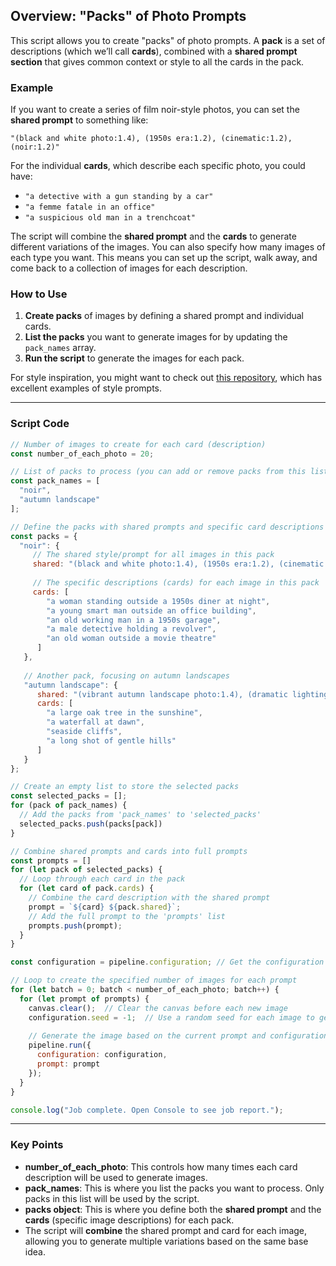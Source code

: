 ## Overview: "Packs" of Photo Prompts

This script allows you to create "packs" of photo prompts. A **pack** is a set of descriptions (which we’ll call **cards**), combined with a **shared prompt section** that gives common context or style to all the cards in the pack.

### Example
If you want to create a series of film noir-style photos, you can set the **shared prompt** to something like:

`"(black and white photo:1.4), (1950s era:1.2), (cinematic:1.2), (noir:1.2)"`

For the individual **cards**, which describe each specific photo, you could have:

- `"a detective with a gun standing by a car"`
- `"a femme fatale in an office"`
- `"a suspicious old man in a trenchcoat"`

The script will combine the **shared prompt** and the **cards** to generate different variations of the images. You can also specify how many images of each type you want. This means you can set up the script, walk away, and come back to a collection of images for each description.

### How to Use

1. **Create packs** of images by defining a shared prompt and individual cards.
2. **List the packs** you want to generate images for by updating the `pack_names` array.
3. **Run the script** to generate the images for each pack.

For style inspiration, you might want to check out [this repository](https://github.com/roblaughter/style-reference), which has excellent examples of style prompts.

---

### Script Code

```javascript
// Number of images to create for each card (description)
const number_of_each_photo = 20;

// List of packs to process (you can add or remove packs from this list)
const pack_names = [
  "noir",
  "autumn landscape"
];

// Define the packs with shared prompts and specific card descriptions
const packs = {
  "noir": {
     // The shared style/prompt for all images in this pack
     shared: "(black and white photo:1.4), (1950s era:1.2), (cinematic:1.2), (noir:1.2), high contrast, deep shadows, sharp details, natural light, nostalgic, dramatic lighting, medium close-up, urban setting, reflective surfaces, 50mm lens, f/2.8, atmospheric, historic, evocative",
     
     // The specific descriptions (cards) for each image in this pack
     cards: [
        "a woman standing outside a 1950s diner at night",
        "a young smart man outside an office building",
        "an old working man in a 1950s garage",
        "a male detective holding a revolver",
        "an old woman outside a movie theatre"
      ]
   },
   
   // Another pack, focusing on autumn landscapes
   "autumn landscape": {
      shared: "(vibrant autumn landscape photo:1.4), (dramatic lighting:1.2), (rich colors:1.2), (high contrast:1.2), dynamic sky, intricate details, natural light, wide-angle, cascading waterfalls, vibrant foliage, soft shadows, 24mm lens, f/5.6, atmospheric, serene, evocative, majestic, textured, scenic",
      cards: [
        "a large oak tree in the sunshine",
        "a waterfall at dawn",
        "seaside cliffs",
        "a long shot of gentle hills"
      ]
   }
};

// Create an empty list to store the selected packs
const selected_packs = [];
for (pack of pack_names) {
  // Add the packs from 'pack_names' to 'selected_packs'
  selected_packs.push(packs[pack])
}

// Combine shared prompts and cards into full prompts
const prompts = []
for (let pack of selected_packs) {
  // Loop through each card in the pack
  for (let card of pack.cards) {
    // Combine the card description with the shared prompt
    prompt = `${card} ${pack.shared}`;
    // Add the full prompt to the 'prompts' list
    prompts.push(prompt);
  }
}

const configuration = pipeline.configuration; // Get the configuration for the image generation pipeline

// Loop to create the specified number of images for each prompt
for (let batch = 0; batch < number_of_each_photo; batch++) {
  for (let prompt of prompts) {
    canvas.clear();  // Clear the canvas before each new image
    configuration.seed = -1;  // Use a random seed for each image to get variations
    
    // Generate the image based on the current prompt and configuration
    pipeline.run({
      configuration: configuration,
      prompt: prompt
    });
  }  
}

console.log("Job complete. Open Console to see job report.");
```

---

### Key Points
- **number_of_each_photo**: This controls how many times each card description will be used to generate images.
- **pack_names**: This is where you list the packs you want to process. Only packs in this list will be used by the script.
- **packs object**: This is where you define both the **shared prompt** and the **cards** (specific image descriptions) for each pack.
- The script will **combine** the shared prompt and card for each image, allowing you to generate multiple variations based on the same base idea.

